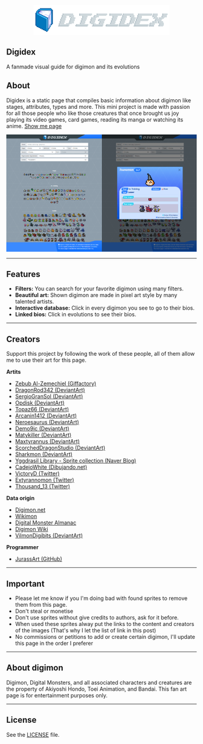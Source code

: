 <p align="center">
  <a href="https://github.com/JurassArt/DigiDex">
    <img src="resources/img/name.png">
  </a>
</p>

## Digidex

A fanmade visual guide for digimon and its evolutions

## About

Digidex is a static page that compiles basic information about digimon like stages, attributes, types and more. This mini project is made with passion for all those people who like those creatures that once brought us joy playing its video games, card games, reading its manga or watching its anime. <a href="https://jurassart.github.io/DigiDex/" target="_blank">Show me page</a>

<a href="https://jurassart.github.io/DigiDex/" target="_blank">
  <img src="resources/img/preview.png">
</a>

<hr>

## Features

- **Filters:** You can search for your favorite digimon using many filters.
- **Beautiful art:** Shown digimon are made in pixel art style by many talented artists.
- **Interactive database:** Click in every digimon you see to go to their bios.
- **Linked bios:** Click in evolutions to see their bios.

<hr>

## Creators

Support this project by following the work of these people, all of them allow me to use their art for this page.

**Artits**
<ul>
  <li><a target="_blank" href="http://giffactory.joeyteel.com/tiny/index.html">Zebub Al-Zemechiel (Giffactory)</a></li>
  <li><a target="_blank" href="https://www.deviantart.com/dragonrod342">DragonRod342 (DeviantArt)</a></li>
  <li><a target="_blank" href="https://www.deviantart.com/sergiogransol">SergioGranSol (DeviantArt)</a></li>
  <li><a target="_blank" href="https://www.deviantart.com/opdisk">Opdisk (DeviantArt)</a></li>
  <li><a target="_blank" href="https://www.deviantart.com/topaz66">Topaz66 (DeviantArt)</a></li>
  <li><a target="_blank" href="https://www.deviantart.com/arcanin1412">Arcanin1412 (DeviantArt)</a></li>
  <li><a target="_blank" href="https://www.deviantart.com/neroesaurus">Neroesaurus (DeviantArt)</a></li>
  <li><a target="_blank" href="https://www.deviantart.com/demo9ic">Demo9ic (DeviantArt)</a></li>
  <li><a target="_blank" href="https://www.deviantart.com/matykiller">Matykiller (DeviantArt)</a></li>
  <li><a target="_blank" href="https://www.deviantart.com/maxtyrannus">Maxtyrannus (DeviantArt)</a></li>
  <li><a target="_blank" href="https://www.deviantart.com/scorcheddragonstudio">ScorchedDragonStudio (DeviantArt)</a></li>
  <li><a target="_blank" href="https://www.deviantart.com/sharkmon">Sharkmon (DeviantArt)</a></li>
  <li><a target="_blank" href="https://blog.naver.com/tmfrl3316">Yggdrasil Library - Sprite collection (Naver Blog)</a></li>
  <li><a target="_blank" href="https://dibujando.net/cadejowhite/galeria">CadejoWhite (Dibujando.net) </a></li>
  <li><a target="_blank" href="https://twitter.com/_VictoryD_">VictoryD (Twitter)</a></li>
  <li><a target="_blank" href="https://twitter.com/extyrannomon">Extyrannomon (Twitter)</a></li>
  <li><a target="_blank" href="https://twitter.com/thousand_13">Thousand_13 (Twitter)</a></li>
</ul>

**Data origin**

- <a target="_blank" href="https://digimon.net/reference/">Digimon.net</a>
- <a target="_blank" href="https://wikimon.net">Wikimon</a>
- <a target="_blank" href="http://www.dma.wtw-x.net/">Digital Monster Almanac</a>
- <a target="_blank" href="https://digimon.fandom.com/wiki/Digimon_Wiki">Digimon Wiki</a>
- <a target="_blank" href="https://www.deviantart.com/vilmondigibits">VilmonDigibits (DeviantArt)</a>

**Programmer**

- <a target="_blank" href="https://github.com/JurassArt">JurassArt (GitHub)</a>

<hr>

## Important

- Please let me know if you I'm doing bad with found sprites to remove them from this page.
- Don't steal or monetise
- Don't use sprites without give credits to authors, ask for it before.
- When used these sprites alway put the links to the content and creators of the images (That's why I let the list of link in this post)
- No commissions or petitions to add or create certain digimon, I'll update this page in the order I preferer

<hr>

## About digimon

Digimon, Digital Monsters, and all associated characters and creatures are the property of Akiyoshi Hondo, Toei Animation, and Bandai. This fan art page is for entertainment purposes only.

<hr>

## License

See the [LICENSE](https://github.com/JurassArt/DigiDex/blob/main/LICENSE) file.
